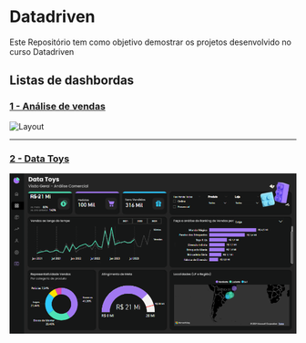 # Datadriven

Este Repositório tem como objetivo demostrar os projetos desenvolvido no curso Datadriven

## Listas de dashbordas

### [1 - Análise de vendas](https://github.com/IgBarreto/Datadriven/tree/main/01%20-%20An%C3%A1lise%20de%20vendas "Análise de vendas")

![Layout](https://github.com/IgBarreto/Datadriven/blob/main/01%20-%20An%C3%A1lise%20de%20vendas/Layout.png?raw=true)

---

### [2 - Data Toys](https://github.com/IgBarreto/Datadriven/tree/main/02%20-%20DataToys)

![Análise comercial](https://github.com/IgBarreto/Datadriven/blob/main/02%20-%20DataToys/Telas/Analise_comercial.png?raw=true)
